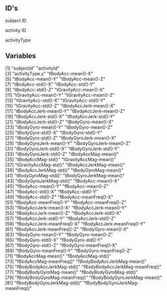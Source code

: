 ## ID's
subject ID

activity ID

activityType

## Variables

[1] "subjectId"                       "activityId"                     
 [3] "activityType.y"                  "tBodyAcc-mean()-X"              
 [5] "tBodyAcc-mean()-Y"               "tBodyAcc-mean()-Z"              
 [7] "tBodyAcc-std()-X"                "tBodyAcc-std()-Y"               
 [9] "tBodyAcc-std()-Z"                "tGravityAcc-mean()-X"           
[11] "tGravityAcc-mean()-Y"            "tGravityAcc-mean()-Z"           
[13] "tGravityAcc-std()-X"             "tGravityAcc-std()-Y"            
[15] "tGravityAcc-std()-Z"             "tBodyAccJerk-mean()-X"          
[17] "tBodyAccJerk-mean()-Y"           "tBodyAccJerk-mean()-Z"          
[19] "tBodyAccJerk-std()-X"            "tBodyAccJerk-std()-Y"           
[21] "tBodyAccJerk-std()-Z"            "tBodyGyro-mean()-X"             
[23] "tBodyGyro-mean()-Y"              "tBodyGyro-mean()-Z"             
[25] "tBodyGyro-std()-X"               "tBodyGyro-std()-Y"              
[27] "tBodyGyro-std()-Z"               "tBodyGyroJerk-mean()-X"         
[29] "tBodyGyroJerk-mean()-Y"          "tBodyGyroJerk-mean()-Z"         
[31] "tBodyGyroJerk-std()-X"           "tBodyGyroJerk-std()-Y"          
[33] "tBodyGyroJerk-std()-Z"           "tBodyAccMag-mean()"             
[35] "tBodyAccMag-std()"               "tGravityAccMag-mean()"          
[37] "tGravityAccMag-std()"            "tBodyAccJerkMag-mean()"         
[39] "tBodyAccJerkMag-std()"           "tBodyGyroMag-mean()"            
[41] "tBodyGyroMag-std()"              "tBodyGyroJerkMag-mean()"        
[43] "tBodyGyroJerkMag-std()"          "fBodyAcc-mean()-X"              
[45] "fBodyAcc-mean()-Y"               "fBodyAcc-mean()-Z"              
[47] "fBodyAcc-std()-X"                "fBodyAcc-std()-Y"               
[49] "fBodyAcc-std()-Z"                "fBodyAcc-meanFreq()-X"          
[51] "fBodyAcc-meanFreq()-Y"           "fBodyAcc-meanFreq()-Z"          
[53] "fBodyAccJerk-mean()-X"           "fBodyAccJerk-mean()-Y"          
[55] "fBodyAccJerk-mean()-Z"           "fBodyAccJerk-std()-X"           
[57] "fBodyAccJerk-std()-Y"            "fBodyAccJerk-std()-Z"           
[59] "fBodyAccJerk-meanFreq()-X"       "fBodyAccJerk-meanFreq()-Y"      
[61] "fBodyAccJerk-meanFreq()-Z"       "fBodyGyro-mean()-X"             
[63] "fBodyGyro-mean()-Y"              "fBodyGyro-mean()-Z"             
[65] "fBodyGyro-std()-X"               "fBodyGyro-std()-Y"              
[67] "fBodyGyro-std()-Z"               "fBodyGyro-meanFreq()-X"         
[69] "fBodyGyro-meanFreq()-Y"          "fBodyGyro-meanFreq()-Z"         
[71] "fBodyAccMag-mean()"              "fBodyAccMag-std()"              
[73] "fBodyAccMag-meanFreq()"          "fBodyBodyAccJerkMag-mean()"     
[75] "fBodyBodyAccJerkMag-std()"       "fBodyBodyAccJerkMag-meanFreq()" 
[77] "fBodyBodyGyroMag-mean()"         "fBodyBodyGyroMag-std()"         
[79] "fBodyBodyGyroMag-meanFreq()"     "fBodyBodyGyroJerkMag-mean()"    
[81] "fBodyBodyGyroJerkMag-std()"      "fBodyBodyGyroJerkMag-meanFreq()"
